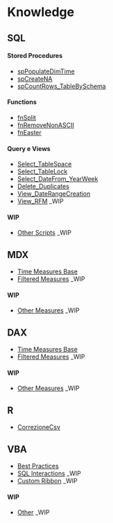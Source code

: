 # Knowledge

## SQL

#### Stored Procedures
  - [spPopulateDimTime](https://github.com/Sbrillo89/Knowledge/blob/master/SQL/spPopulateDimTime.sql)
  - [spCreateNA](https://github.com/Sbrillo89/Knowledge/blob/master/SQL/spCreateNA.sql)
  - [spCountRows_TableBySchema](https://github.com/Sbrillo89/Knowledge/blob/master/SQL/spCountRows_TableBySchema.sql)  

#### Functions
  - [fnSplit](https://github.com/Sbrillo89/Knowledge/blob/master/SQL/fnSplit.sql)
  - [fnRemoveNonASCII](https://github.com/Sbrillo89/Knowledge/blob/master/SQL/fnRemoveNonASCII.sql)
  - [fnEaster](https://github.com/Sbrillo89/Knowledge/blob/master/SQL/fnEaster.sql)
 
#### Query e Views
  - [Select_TableSpace](https://github.com/Sbrillo89/Knowledge/blob/master/SQL/Select_TableSpace.sql)
  - [Select_TableLock](https://github.com/Sbrillo89/Knowledge/blob/master/SQL/Select_TableLock.sql)
  - [Select_DateFrom_YearWeek](https://github.com/Sbrillo89/Knowledge/blob/master/SQL/Select_DateFrom_YearWeek.sql)
  - [Delete_Duplicates](https://github.com/Sbrillo89/Knowledge/blob/master/SQL/Delete_Duplicates.sql)
  - [View_DateRangeCreation](https://github.com/Sbrillo89/Knowledge/blob/master/SQL/View_DateRangeCreation.sql)
  - [View_RFM](https://github.com/Sbrillo89/Knowledge/blob/master/SQL/View_RFM.sql) _WIP
  
#### WIP
  - [Other Scripts](https://github.com/Sbrillo89/Knowledge/blob/master/SQL/Other%20Scripts) _WIP

## MDX
  - [Time Measures Base](https://github.com/Sbrillo89/Knowledge/blob/master/MDX/Time%20Measures%20Base.txt)
  - [Filtered Measures](https://github.com/Sbrillo89/Knowledge/blob/master/MDX/Filtered%20Measures.txt) _WIP
  
#### WIP
  - [Other Measures](https://github.com/Sbrillo89/Knowledge/blob/master/MDX/Other%20Measures.txt) _WIP
    
## DAX
  - [Time Measures Base](https://github.com/Sbrillo89/Knowledge/blob/master/DAX/Time%20Measures%20Base.txt)
  - [Filtered Measures](https://github.com/Sbrillo89/Knowledge/blob/master/DAX/Filtered%20Measures.txt) _WIP
  
#### WIP
  - [Other Measures](https://github.com/Sbrillo89/Knowledge/blob/master/DAX/OtherMeasures.txt) _WIP 
  
## R
  - [CorrezioneCsv](https://github.com/Sbrillo89/Knowledge/blob/master/R/CorrezioneCsv.R)  

## VBA
  - [Best Practices](https://github.com/Sbrillo89/Knowledge/blob/master/VBA/BestPractices.md)
  - [SQL Interactions](https://github.com/Sbrillo89/Knowledge/blob/master/VBA/SQL%20Interactions.txt) _WIP
  - [Custom Ribbon](https://github.com/Sbrillo89/Knowledge/blob/master/VBA/CustomRibbon.md) _WIP
  
#### WIP
  - [Other](https://github.com/Sbrillo89/Knowledge/blob/master/VBA/Other.txt) _WIP
